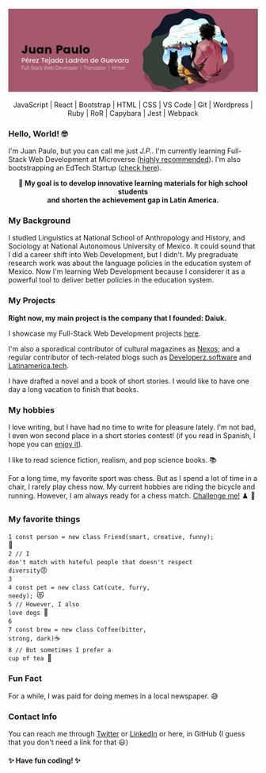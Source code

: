 
<p style="text-align: center;"><img src='./addbanner.png'></p>
<p align="center">JavaScript | React | Bootstrap | HTML | CSS | VS Code | Git | Wordpress | Ruby | RoR | Capybara | Jest | Webpack </p>

### Hello, World! :nerd_face:

I'm Juan Paulo, but you can call me just *J.P.*. I'm currently learning Full-Stack Web Development at Microverse ([highly recommended](https://www.microverse.org/?grsf=6h9fw6)). I'm also bootstrapping an EdTech Startup ([check here](https://daiuk.com.mx)). 

**<p align="center"> :dart: My goal is to develop innovative learning materials for high school students <br>and shorten the achievement gap in Latin America.</p>**
 
### My Background

I studied Linguistics at National School of Anthropology and History, and Sociology at National Autonomous University of Mexico. It could sound that I did a career shift into Web Development, but I didn't. My pregraduate research work was about the language policies in the education system of Mexico. Now I'm learning Web Development because I considerer it as a powerful tool to deliver better policies in the education system.

### My Projects

**Right now, my main project is the company that I founded: Daiuk.**

I showcase my Full-Stack Web Development projects [here](http://juanpaulo.xyz).

I'm also a sporadical contributor of cultural magazines as [Nexos](https://cultura.nexos.com.mx/author/juan-paulo-perez-tejada/); and a regular contributor of tech-related blogs such as [Developerz.software](http://developez.software) and [Latinamerica.tech](http://latinamerica.tech).

I have drafted a novel and a book of short stories. I would like to have one day a long vacation to finish that books.

### My hobbies

 I love writing, but I have had no time to write for pleasure lately. I'm not bad, I even won second place in a short stories contest! (if you read in Spanish, I hope you can [enjoy it](http://www.puntodepartida.unam.mx/index.php/1087-no-0203/1918-0203-la-cronica-como-antidoto-las-batallas-en-xoco-juan-paulo-perez-tejada)). 

I like to read science fiction, realism, and pop science books. 📚

For a long time, my favorite sport was chess. But as I spend a lot of time in a chair, I rarely play chess now. My current hobbies are riding the bicycle and running. However, I am always ready for a chess match. [Challenge me!](https://www.chess.com/member/jpaulopapas) ♟️ 🦾

### My favorite things

<code>1 const person = new class Friend(smart, creative, funny);            </code>:smiling_face_with_three_hearts:<br> 
<code>2 // I don't match with hateful people that doesn't respect diversity</code>:angry:<br> 
<code>3                                                                     </code><br>
<code>4 const pet = new class Cat(cute, furry, needy);                      </code>:heart_eyes_cat:<br> 
<code>5 // However, I also love dogs                                         </code>:dog:<br>
<code>6                                                    </code><br>
<code>7 const brew = new class Coffee(bitter, strong, dark)</code>:coffee:<br>
<code>8 // But sometimes I prefer a cup of tea </code>:tea:<br>

### Fun Fact

For a while, I was paid for doing memes in a local newspaper. :sweat_smile:

### Contact Info

You can reach me through [Twitter](https://twitter.com/srjuanpapas) or [LinkedIn](https://www.linkedin.com/in/juanpaulopereztejada/es-es?originalSubdomain=mx) or here, in GitHub (I guess that you don't need a link for that :smiley:)

####  ✨ Have fun coding! ✨

<!--
**Maclenn77/Maclenn77** is a ✨ _special_ ✨ repository because its `README.md` (this file) appears on your GitHub profile.

Here are some ideas to get you started:

- 🔭 I’m currently working on ...
- 🌱 I’m currently learning ...
- 👯 I’m looking to collaborate on ...
- 🤔 I’m looking for help with ...
- 💬 Ask me about ...
- 📫 How to reach me: ...
- 😄 Pronouns: ...
- ⚡ Fun fact: ...
-->
